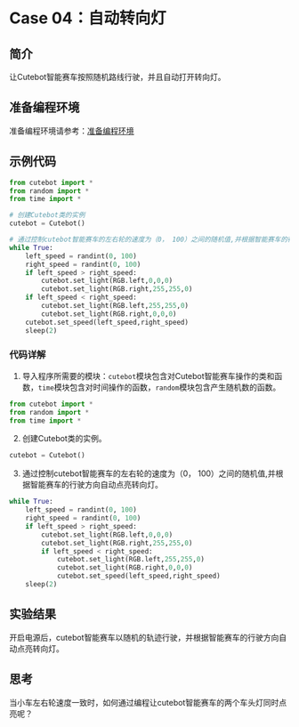 # Case 04：自动转向灯

## 简介
让Cutebot智能赛车按照随机路线行驶，并且自动打开转向灯。
## 准备编程环境
准备编程环境请参考：[准备编程环境](https://www.yuque.com/elecfreaks-learn/picoed/gccnpl)
## 示例代码
```python
from cutebot import *
from random import *
from time import *

# 创建Cutebot类的实例
cutebot = Cutebot()

# 通过控制cutebot智能赛车的左右轮的速度为（0， 100）之间的随机值,并根据智能赛车的行驶方向自动点亮转向灯
while True:
    left_speed = randint(0, 100)
    right_speed = randint(0, 100)
    if left_speed > right_speed:
        cutebot.set_light(RGB.left,0,0,0)
        cutebot.set_light(RGB.right,255,255,0)
    if left_speed < right_speed:
        cutebot.set_light(RGB.left,255,255,0)
        cutebot.set_light(RGB.right,0,0,0)
    cutebot.set_speed(left_speed,right_speed)
    sleep(2)
```
### 代码详解

1. 导入程序所需要的模块：`cutebot`模块包含对Cutebot智能赛车操作的类和函数，`time`模块包含对时间操作的函数，`random`模块包含产生随机数的函数。
```python
from cutebot import *
from random import *
from time import *
```

2. 创建Cutebot类的实例。
```python
cutebot = Cutebot()
```

3. 通过控制cutebot智能赛车的左右轮的速度为（0， 100）之间的随机值,并根据智能赛车的行驶方向自动点亮转向灯。
```python
while True:
    left_speed = randint(0, 100)
    right_speed = randint(0, 100)
    if left_speed > right_speed:
        cutebot.set_light(RGB.left,0,0,0)
        cutebot.set_light(RGB.right,255,255,0)
        if left_speed < right_speed:
            cutebot.set_light(RGB.left,255,255,0)
            cutebot.set_light(RGB.right,0,0,0)
            cutebot.set_speed(left_speed,right_speed)
    sleep(2)
```
## 实验结果
开启电源后，cutebot智能赛车以随机的轨迹行驶，并根据智能赛车的行驶方向自动点亮转向灯。
## 思考
当小车左右轮速度一致时，如何通过编程让cutebot智能赛车的两个车头灯同时点亮呢？
